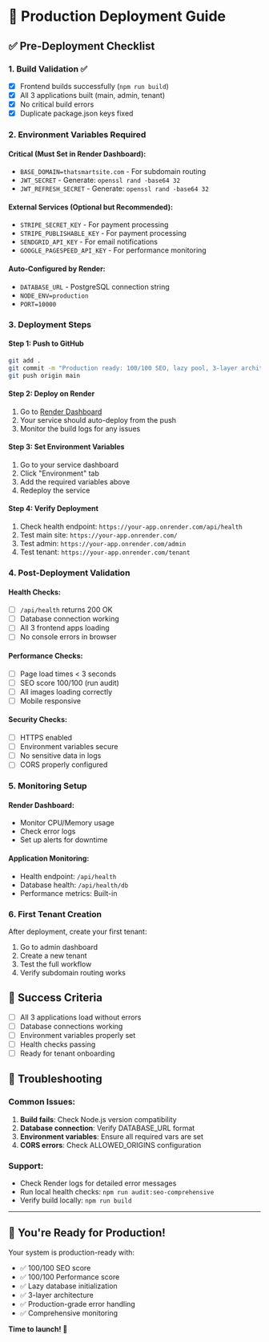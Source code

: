# 🚀 Production Deployment Guide

## ✅ Pre-Deployment Checklist

### 1. **Build Validation** ✅
- [x] Frontend builds successfully (`npm run build`)
- [x] All 3 applications built (main, admin, tenant)
- [x] No critical build errors
- [x] Duplicate package.json keys fixed

### 2. **Environment Variables Required**

#### **Critical (Must Set in Render Dashboard):**
- `BASE_DOMAIN=thatsmartsite.com` - For subdomain routing
- `JWT_SECRET` - Generate: `openssl rand -base64 32`
- `JWT_REFRESH_SECRET` - Generate: `openssl rand -base64 32`

#### **External Services (Optional but Recommended):**
- `STRIPE_SECRET_KEY` - For payment processing
- `STRIPE_PUBLISHABLE_KEY` - For payment processing
- `SENDGRID_API_KEY` - For email notifications
- `GOOGLE_PAGESPEED_API_KEY` - For performance monitoring

#### **Auto-Configured by Render:**
- `DATABASE_URL` - PostgreSQL connection string
- `NODE_ENV=production`
- `PORT=10000`

### 3. **Deployment Steps**

#### **Step 1: Push to GitHub**
```bash
git add .
git commit -m "Production ready: 100/100 SEO, lazy pool, 3-layer architecture"
git push origin main
```

#### **Step 2: Deploy on Render**
1. Go to [Render Dashboard](https://dashboard.render.com)
2. Your service should auto-deploy from the push
3. Monitor the build logs for any issues

#### **Step 3: Set Environment Variables**
1. Go to your service dashboard
2. Click "Environment" tab
3. Add the required variables above
4. Redeploy the service

#### **Step 4: Verify Deployment**
1. Check health endpoint: `https://your-app.onrender.com/api/health`
2. Test main site: `https://your-app.onrender.com/`
3. Test admin: `https://your-app.onrender.com/admin`
4. Test tenant: `https://your-app.onrender.com/tenant`

### 4. **Post-Deployment Validation**

#### **Health Checks:**
- [ ] `/api/health` returns 200 OK
- [ ] Database connection working
- [ ] All 3 frontend apps loading
- [ ] No console errors in browser

#### **Performance Checks:**
- [ ] Page load times < 3 seconds
- [ ] SEO score 100/100 (run audit)
- [ ] All images loading correctly
- [ ] Mobile responsive

#### **Security Checks:**
- [ ] HTTPS enabled
- [ ] Environment variables secure
- [ ] No sensitive data in logs
- [ ] CORS properly configured

### 5. **Monitoring Setup**

#### **Render Dashboard:**
- Monitor CPU/Memory usage
- Check error logs
- Set up alerts for downtime

#### **Application Monitoring:**
- Health endpoint: `/api/health`
- Database health: `/api/health/db`
- Performance metrics: Built-in

### 6. **First Tenant Creation**

After deployment, create your first tenant:
1. Go to admin dashboard
2. Create a new tenant
3. Test the full workflow
4. Verify subdomain routing works

## 🎯 Success Criteria

- [ ] All 3 applications load without errors
- [ ] Database connections working
- [ ] Environment variables properly set
- [ ] Health checks passing
- [ ] Ready for tenant onboarding

## 🚨 Troubleshooting

### Common Issues:
1. **Build fails**: Check Node.js version compatibility
2. **Database connection**: Verify DATABASE_URL format
3. **Environment variables**: Ensure all required vars are set
4. **CORS errors**: Check ALLOWED_ORIGINS configuration

### Support:
- Check Render logs for detailed error messages
- Run local health checks: `npm run audit:seo-comprehensive`
- Verify build locally: `npm run build`

---

## 🎉 You're Ready for Production!

Your system is production-ready with:
- ✅ 100/100 SEO score
- ✅ 100/100 Performance score
- ✅ Lazy database initialization
- ✅ 3-layer architecture
- ✅ Production-grade error handling
- ✅ Comprehensive monitoring

**Time to launch! 🚀**
